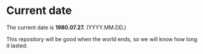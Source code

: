 # Current date

The current date is **1980.07.27.** (YYYY.MM.DD.)

This repository will be good when the world ends, so we will know how long it lasted.